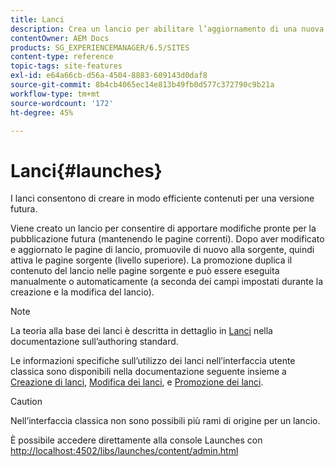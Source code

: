 ```yaml
---
title: Lanci
description: Crea un lancio per abilitare l’aggiornamento di una nuova versione delle pagine web esistenti per l’attivazione futura. Quando crei un lancio, specifichi un titolo e la pagina sorgente.
contentOwner: AEM Docs
products: SG_EXPERIENCEMANAGER/6.5/SITES
content-type: reference
topic-tags: site-features
exl-id: e64a66cb-d56a-4504-8883-609143d0daf8
source-git-commit: 8b4cb4065ec14e813b49fb0d577c372790c9b21a
workflow-type: tm+mt
source-wordcount: '172'
ht-degree: 45%

---
```


# Lanci{#launches}

I lanci consentono di creare in modo efficiente contenuti per una versione futura.

Viene creato un lancio per consentire di apportare modifiche pronte per la pubblicazione futura (mantenendo le pagine correnti). Dopo aver modificato e aggiornato le pagine di lancio, promuovile di nuovo alla sorgente, quindi attiva le pagine sorgente (livello superiore). La promozione duplica il contenuto del lancio nelle pagine sorgente e può essere eseguita manualmente o automaticamente (a seconda dei campi impostati durante la creazione e la modifica del lancio).

>[!NOTE]
>
>La teoria alla base dei lanci è descritta in dettaglio in [Lanci](/help/sites-authoring/launches.md) nella documentazione sull’authoring standard.
>
>Le informazioni specifiche sull’utilizzo dei lanci nell’interfaccia utente classica sono disponibili nella documentazione seguente insieme a [Creazione di lanci](/help/sites-classic-ui-authoring/classic-launches-creating.md), [Modifica dei lanci](/help/sites-classic-ui-authoring/classic-launches-editing.md), e [Promozione dei lanci](/help/sites-classic-ui-authoring/classic-launches-promoting.md).

>[!CAUTION]
>
>Nell’interfaccia classica non sono possibili più rami di origine per un lancio.

È possibile accedere direttamente alla console Launches con [http://localhost:4502/libs/launches/content/admin.html](http://localhost:4502/libs/launches/content/admin.html)
